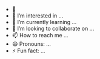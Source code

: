 - 👋 
- 👀 I’m interested in ...
- 🌱 I’m currently learning ...
- 💞️ I’m looking to collaborate on ...
- 📫 How to reach me ...
- 😄 Pronouns: ...
- ⚡ Fun fact: ...

<!---
deleale/deleale is a ✨ special ✨ repository because its `README.md` (this file) appears on your GitHub profile.
You can click the Preview link to take a look at your changes.
--->
